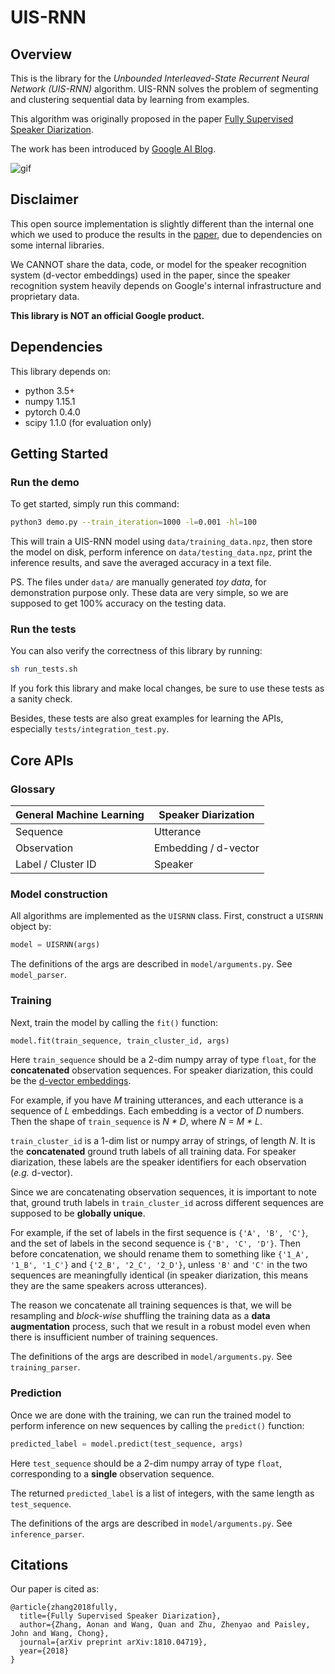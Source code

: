 # UIS-RNN

## Overview

This is the library for the
*Unbounded Interleaved-State Recurrent Neural Network (UIS-RNN)* algorithm.
UIS-RNN solves the problem of segmenting and clustering sequential data
by learning from examples.

This algorithm was originally proposed in the paper
[Fully Supervised Speaker Diarization](https://arxiv.org/abs/1810.04719).

The work has been introduced by
[Google AI Blog](https://ai.googleblog.com/2018/11/accurate-online-speaker-diarization.html).

![gif](resources/uisrnn.gif)

## Disclaimer

This open source implementation is slightly different than the internal one
which we used to produce the results in the
[paper](https://arxiv.org/abs/1810.04719), due to dependencies on
some internal libraries.

We CANNOT share the data, code, or model for the speaker recognition system
(d-vector embeddings) used in the paper, since the speaker recognition system
heavily depends on Google's internal infrastructure and proprietary data.

**This library is NOT an official Google product.**

## Dependencies

This library depends on:

* python 3.5+
* numpy 1.15.1
* pytorch 0.4.0
* scipy 1.1.0 (for evaluation only)

## Getting Started

### Run the demo

To get started, simply run this command:

```bash
python3 demo.py --train_iteration=1000 -l=0.001 -hl=100
```

This will train a UIS-RNN model using `data/training_data.npz`,
then store the model on disk, perform inference on `data/testing_data.npz`,
print the inference results, and save the averaged accuracy in a text file.

PS. The files under `data/` are manually generated *toy data*,
for demonstration purpose only.
These data are very simple, so we are supposed to get 100% accuracy on the
testing data.

### Run the tests

You can also verify the correctness of this library by running:

```bash
sh run_tests.sh
```

If you fork this library and make local changes, be sure to use these tests
as a sanity check.

Besides, these tests are also great examples for learning
the APIs, especially `tests/integration_test.py`.

## Core APIs

### Glossary

| General Machine Learning | Speaker Diarization    |
|--------------------------|------------------------|
| Sequence                 | Utterance              |
| Observation              | Embedding / d-vector   |
| Label / Cluster ID       | Speaker                |

### Model construction

All algorithms are implemented as the `UISRNN` class. First, construct a
`UISRNN` object by:

```python
model = UISRNN(args)
```

The definitions of the args are described in `model/arguments.py`.
See `model_parser`.

### Training

Next, train the model by calling the `fit()` function:

```python
model.fit(train_sequence, train_cluster_id, args)
```

Here `train_sequence` should be a 2-dim numpy array of type `float`, for
the **concatenated** observation sequences. For speaker diarization, this
could be the [d-vector embeddings](https://arxiv.org/abs/1710.10467).

For example, if you have *M* training utterances,
and each utterance is a sequence of *L* embeddings. Each embedding is
a vector of *D* numbers. Then the shape of `train_sequence` is *N * D*,
where *N = M * L*.

`train_cluster_id` is a 1-dim list or numpy array of strings, of length *N*.
It is the **concatenated** ground truth labels of all training data. For
speaker diarization, these labels are the speaker identifiers for each
observation (*e.g.* d-vector).

Since we are concatenating observation sequences, it is important to note that,
ground truth labels in `train_cluster_id` across different sequences are
supposed to be **globally unique**.

For example, if the set of labels in the first
sequence is `{'A', 'B', 'C'}`, and the set of labels in the second sequence
is `{'B', 'C', 'D'}`. Then before concatenation, we should rename them to
something like `{'1_A', '1_B', '1_C'}` and `{'2_B', '2_C', '2_D'}`,
unless `'B'` and `'C'` in the two sequences are meaningfully identical
(in speaker diarization, this means they are the same speakers across
utterances).

The reason we concatenate all training sequences is that, we will be resampling
and *block-wise* shuffling the training data as a **data augmentation**
process, such that we result in a robust model even when there is insufficient
number of training sequences.

The definitions of the args are described in `model/arguments.py`.
See `training_parser`.

### Prediction

Once we are done with the training, we can run the trained model to perform
inference on new sequences by calling the `predict()` function:

```python
predicted_label = model.predict(test_sequence, args)
```

Here `test_sequence` should be a 2-dim numpy array of type `float`,
corresponding to a **single** observation sequence.

The returned `predicted_label` is a list of integers, with the same
length as `test_sequence`.

The definitions of the args are described in `model/arguments.py`.
See `inference_parser`.

## Citations

Our paper is cited as:

```
@article{zhang2018fully,
  title={Fully Supervised Speaker Diarization},
  author={Zhang, Aonan and Wang, Quan and Zhu, Zhenyao and Paisley, John and Wang, Chong},
  journal={arXiv preprint arXiv:1810.04719},
  year={2018}
}
```
